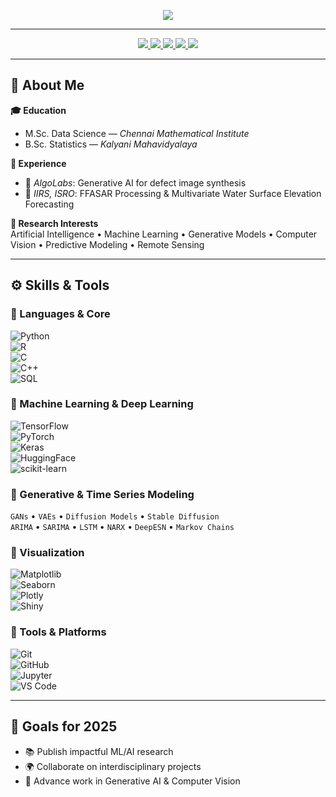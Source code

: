 <!-- Header Banner -->
<p align="center">
  <img src="https://capsule-render.vercel.app/api?type=waving&height=300&color=gradient&text=Anushka%20Chakraborty&desc=AI%20/ML%20|%20Generative%20AI%20|%20Computer%20Vision%20|%20Predictive%20Modeling%20|%20Applied%20Statistics" />
</p>

---

<p align="center">
  <a href="https://www.linkedin.com/in/anushka-chakraborty-5a9444213/" target="_blank">
    <img src="https://img.shields.io/badge/LinkedIn-Connect-blue?style=for-the-badge&logo=linkedin" />
  </a>
  <a href="https://github.com/Anu589" target="_blank">
    <img src="https://img.shields.io/badge/GitHub-Follow-black?style=for-the-badge&logo=github" />
  </a>
  <a href="mailto:anushka.chakraborty589@gmail.com">
    <img src="https://img.shields.io/badge/Email-Send%20Mail-red?style=for-the-badge&logo=gmail" />
  </a>
  <a href="https://twitter.com/Anushka_589" target="_blank">
    <img src="https://img.shields.io/badge/Twitter-Follow-1DA1F2?style=for-the-badge&logo=twitter" />
  </a>
  <a href="https://discord.com/users/anushka_5890" target="_blank">
    <img src="https://img.shields.io/badge/Discord-Connect-5865F2?style=for-the-badge&logo=discord&logoColor=white" />
  </a>
</p>

---

## 📝 About Me  

**🎓 Education**  
- M.Sc. Data Science — *Chennai Mathematical Institute*  
- B.Sc. Statistics — *Kalyani Mahavidyalaya*  

**💼 Experience**  
- 🧪 *AlgoLabs*: Generative AI for defect image synthesis  
- 🌊 *IIRS, ISRO*: FFASAR Processing & Multivariate Water Surface Elevation Forecasting  

**🔬 Research Interests**  
Artificial Intelligence • Machine Learning • Generative Models • Computer Vision • Predictive Modeling • Remote Sensing  

---

## ⚙️ Skills & Tools  

### 🔹 Languages & Core  
![Python](https://img.shields.io/badge/Python-3776AB?style=for-the-badge&logo=python&logoColor=white)  
![R](https://img.shields.io/badge/R-276DC3?style=for-the-badge&logo=r&logoColor=white)  
![C](https://img.shields.io/badge/C-00599C?style=for-the-badge&logo=c&logoColor=white)  
![C++](https://img.shields.io/badge/C++-00599C?style=for-the-badge&logo=cplusplus&logoColor=white)  
![SQL](https://img.shields.io/badge/SQL-003B57?style=for-the-badge&logo=mysql&logoColor=white)  

### 🔹 Machine Learning & Deep Learning  
![TensorFlow](https://img.shields.io/badge/TensorFlow-FF6F00?style=for-the-badge&logo=tensorflow&logoColor=white)  
![PyTorch](https://img.shields.io/badge/PyTorch-EE4C2C?style=for-the-badge&logo=pytorch&logoColor=white)  
![Keras](https://img.shields.io/badge/Keras-D00000?style=for-the-badge&logo=keras&logoColor=white)  
![HuggingFace](https://img.shields.io/badge/HuggingFace-FECC00?style=for-the-badge&logo=huggingface&logoColor=black)  
![scikit-learn](https://img.shields.io/badge/scikit--learn-F7931E?style=for-the-badge&logo=scikit-learn&logoColor=white)  

### 🔹 Generative & Time Series Modeling  
`GANs` • `VAEs` • `Diffusion Models` • `Stable Diffusion`  
`ARIMA` • `SARIMA` • `LSTM` • `NARX` • `DeepESN` • `Markov Chains`  

### 🔹 Visualization  
![Matplotlib](https://img.shields.io/badge/Matplotlib-013243?style=for-the-badge&logo=plotly&logoColor=white)  
![Seaborn](https://img.shields.io/badge/Seaborn-0E77B2?style=for-the-badge&logo=seaborn&logoColor=white)  
![Plotly](https://img.shields.io/badge/Plotly-3F4F75?style=for-the-badge&logo=plotly&logoColor=white)  
![Shiny](https://img.shields.io/badge/Shiny-R-blue?style=for-the-badge&logo=r&logoColor=white)  

### 🔹 Tools & Platforms  
![Git](https://img.shields.io/badge/Git-F05032?style=for-the-badge&logo=git&logoColor=white)  
![GitHub](https://img.shields.io/badge/GitHub-181717?style=for-the-badge&logo=github&logoColor=white)  
![Jupyter](https://img.shields.io/badge/Jupyter-F37626?style=for-the-badge&logo=jupyter&logoColor=white)  
![VS Code](https://img.shields.io/badge/VS%20Code-007ACC?style=for-the-badge&logo=visual-studio-code&logoColor=white)  

---

## 🎯 Goals for 2025  
- 📚 Publish impactful ML/AI research  
- 🌍 Collaborate on interdisciplinary projects  
- 🚀 Advance work in Generative AI & Computer Vision  
